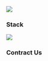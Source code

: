 <img src="https://capsule-render.vercel.app/api?type=Waving&color=auto&height=300&section=header&text=hello&fontSize=90&animation=fadeIn" />

<h3>
  
</h3>

<h3>
  Stack
</h3>
<p>
<img src="https://img.shields.io/badge/react-20232a.svg?style=for-the-badge&logo=react&logoColor=61DAFB" />
  
</p>

<h3>
  Contract Us
</h3>
